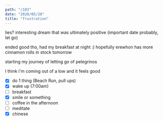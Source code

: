 ```yaml
---
path: "/103"
date: "2020/05/20"
title: "frustration"
---
```


lies? interesting dream that was ultimately positive (important date probably, let go)

ended good tho, had my breakfast at night :) hopefully erewhon has more cinnamon rolls in stock tomorrow

starting my journey of letting go of pelegrinos

I think i'm coming out of a low and it feels good

- [x] do 1 thing (Beach Run, pull ups)
- [x] wake up (7:00am)
- [ ] breakfast
- [x] smile or something
- [ ] coffee in the afternoon
- [ ] meditate
- [x] chinese
